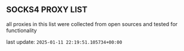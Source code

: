 ## SOCKS4 PROXY LIST

all proxies in this list were collected from open sources and tested for functionality

last update: `2025-01-11 22:19:51.105734+00:00`